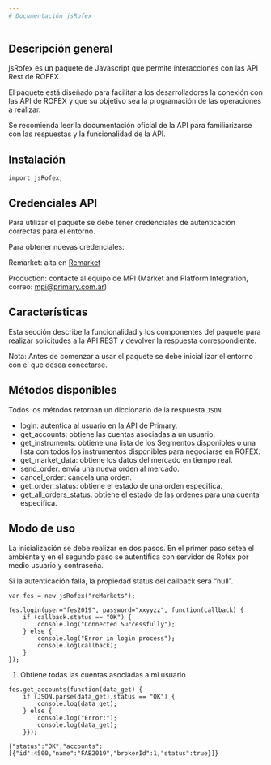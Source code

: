 ```yaml
---
# Documentación jsRofex
---
```


## Descripción general

jsRofex es un paquete de Javascript que permite interacciones con las API Rest de ROFEX.

El paquete está diseñado para facilitar a los desarrolladores la conexión con las API de ROFEX y que su objetivo sea la programación de las operaciones a realizar.

Se recomienda leer la documentación oficial de la API para familiarizarse con las respuestas y la funcionalidad de la API.

## Instalación

`import jsRofex;`

## Credenciales API
Para utilizar el paquete se debe tener credenciales de autenticación correctas para el entorno.

Para obtener nuevas credenciales:

Remarket:  alta en [Remarket](https://remarkets.primary.ventures/index.html)

Production: contacte al equipo de MPI (Market and Platform Integration, correo: <mpi@primary.com.ar>)

## Características

Esta sección describe la funcionalidad y los componentes del paquete para realizar solicitudes a la API REST y devolver la respuesta correspondiente.

Nota: Antes de comenzar a usar el paquete se debe inicial izar el entorno con el que desea conectarse.

## Métodos disponibles

Todos los métodos retornan un diccionario de la respuesta `JSON`.

- login: autentica al usuario en la API de Primary.
- get_accounts:  obtiene las cuentas asociadas a un usuario.
- get_instruments:  obtiene una lista de los Segmentos disponibles o una lista con todos los instrumentos disponibles para negociarse en ROFEX.
- get_market_data: obtiene los datos del mercado en tiempo real.
- send_order: envía una nueva orden al mercado.
- cancel_order: cancela una orden.
- get_order_status: obtiene el estado de una orden especifica.
- get_all_orders_status:  obtiene el estado de las ordenes para una cuenta especifica.

## Modo de uso

La inicialización se debe realizar en dos pasos. En el primer paso setea el ambiente y en el segundo paso se autentifica con servidor de Rofex por medio usuario y contraseña. 

Si la autenticación falla, la propiedad status del callback será “null”.

```
var fes = new jsRofex("reMarkets");

fes.login(user="fes2019", password="xxyyzz", function(callback) {
    if (callback.status == "OK") {
        console.log("Connected Successfully");
    } else {
        console.log("Error in login process");
        console.log(callback);
    }
});
```
1. Obtiene todas las cuentas asociadas a mi usuario
```
fes.get_accounts(function(data_get) {
    if (JSON.parse(data_get).status == "OK") {
        console.log(data_get);
    } else {
        console.log("Error:");
        console.log(data_get);
    }});
    
{"status":"OK","accounts":[{"id":4500,"name":"FAB2019","brokerId":1,"status":true}]}
```
